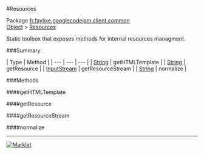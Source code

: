 #Resources

Package [fr.faylixe.googlecodejam.client.common](README.md)<br>
[Object](../../../../java/langObject.md) > [Resources](Resources.md)

<p>Static toolbox that exposes methods for internal resources managment.</p>

###Summary


| Type | Method |
| --- | --- | --- |
| [String](../../../../java/langString.md) | getHTMLTemplate |
| [String](../../../../java/langString.md) | getResource |
| [InputStream](../../../../java/ioInputStream.md) | getResourceStream |
| [String](../../../../java/langString.md) | normalize |

###Methods

####getHTMLTemplate


####getResource


####getResourceStream


####normalize


---
[![Marklet](https://img.shields.io/badge/Generated%20by-Marklet-green.svg)](https://github.com/Faylixe/marklet)